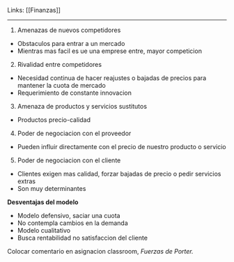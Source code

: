 Links: [[Finanzas]]
___
1. Amenazas de nuevos competidores
- Obstaculos para entrar a un mercado
- Mientras mas facil es ue una emprese entre, mayor competicion

2. Rivalidad entre competidores
- Necesidad continua de hacer reajustes o bajadas de precios para mantener la cuota de mercado
- Requerimiento de constante innovacion

3. Amenaza de productos y servicios sustitutos
- Productos precio-calidad

4. Poder de negociacion con el proveedor
- Pueden influir directamente con el precio de nuestro producto o servicio

5. Poder de negociacion con el cliente
- Clientes exigen mas calidad, forzar bajadas de precio o pedir servicios extras
- Son muy determinantes

**Desventajas del modelo**
- Modelo defensivo, saciar una cuota
- No contempla cambios en la demanda
- Modelo cualitativo
- Busca rentabilidad no satisfaccion del cliente

Colocar comentario en asignacion classroom, *Fuerzas de Porter.* 

